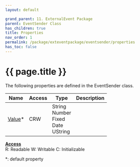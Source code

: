 ```yaml
---
layout: default

grand_parent: 11. ExternalEvent Package
parent: EventSender Class
has_children: true
title: Properties
nav_order: 1
permalink: /package/exteventpackage/eventsender/properties
has_toc: false
---
```

# {{ page.title }}

The following properties are defined in the EventSender class.

|Name       | Access | Type   | Description |
|----------	|--------|--------|-------------|
|[Value](/package/exteventpackage/eventsender/properties/value)* | CRW  |String<br>Number<br>Fixed<br>Date<br>UString | |

<u><b>Access</b></u><br>
R: Readable
W: Writable
C: Initializable

*: default property